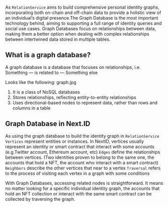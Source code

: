 As `RelationService` aims to build comprehensive personal identity graphs, incorporating both on-chain and off-chain data to provide a holistic view of an individual’s digital presence.The Graph Database is the most important technology behind, aiming to supporting a full range of identity queries and social use cases. 
Graph Databases focus on relationships between data, making them a better option when dealing with complex relationships between intertwined data stored in multiple tables.

## What is a graph database?
A graph database is a database that focuses on relationships, i.e. Something — is related to — Something else

Looks like the following:
graph.jpg

1. It is a class of NoSQL databases
2. Stores relationships, reflecting entity-to-entity relationships
3. Uses directional-based nodes to represent data, rather than rows and columns in a table

## Graph Database in Next.ID
As using the graph database to build the identity graph in `RelationService`
`Vertices` represent entities or instances. In NextID, vertices usually represent an identity or smart contract that interact with some accounts  (e.g.Twitter account, Ethereum account, etc)
`Edges` define the relationships between vertices. (Two identities proven to belong to the same one, the accounts that hold a NFT, the account who interact with a smart contract)
`Neighbors` describe the other vertices that near to a vertex
`Traversal` refers to the process of visiting each vertex in a graph with some conditions

With Graph Databases, accessing related nodes is straightforward. It means no matter looking for a specific individual identity graph, the accounts that hold an NFT collection or interact with the same smart contract can be collected by traversing the graph.
